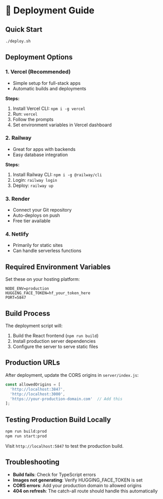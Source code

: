 # 🚀 Deployment Guide

## Quick Start
```bash
./deploy.sh
```

## Deployment Options

### 1. **Vercel (Recommended)**
- Simple setup for full-stack apps
- Automatic builds and deployments

**Steps:**
1. Install Vercel CLI: `npm i -g vercel`
2. Run: `vercel`
3. Follow the prompts
4. Set environment variables in Vercel dashboard

### 2. **Railway**
- Great for apps with backends
- Easy database integration

**Steps:**
1. Install Railway CLI: `npm i -g @railway/cli`
2. Login: `railway login`
3. Deploy: `railway up`

### 3. **Render**
- Connect your Git repository
- Auto-deploys on push
- Free tier available

### 4. **Netlify** 
- Primarily for static sites
- Can handle serverless functions

## Required Environment Variables

Set these on your hosting platform:

```
NODE_ENV=production
HUGGING_FACE_TOKEN=hf_your_token_here
PORT=5847
```

## Build Process

The deployment script will:
1. Build the React frontend (`npm run build`)
2. Install production server dependencies
3. Configure the server to serve static files

## Production URLs

After deployment, update the CORS origins in `server/index.js`:
```javascript
const allowedOrigins = [
  'http://localhost:3847', 
  'http://localhost:3000',
  'https://your-production-domain.com'  // Add this
];
```

## Testing Production Build Locally

```bash
npm run build:prod
npm run start:prod
```

Visit `http://localhost:5847` to test the production build.

## Troubleshooting

- **Build fails**: Check for TypeScript errors
- **Images not generating**: Verify HUGGING_FACE_TOKEN is set
- **CORS errors**: Add your production domain to allowed origins
- **404 on refresh**: The catch-all route should handle this automatically 